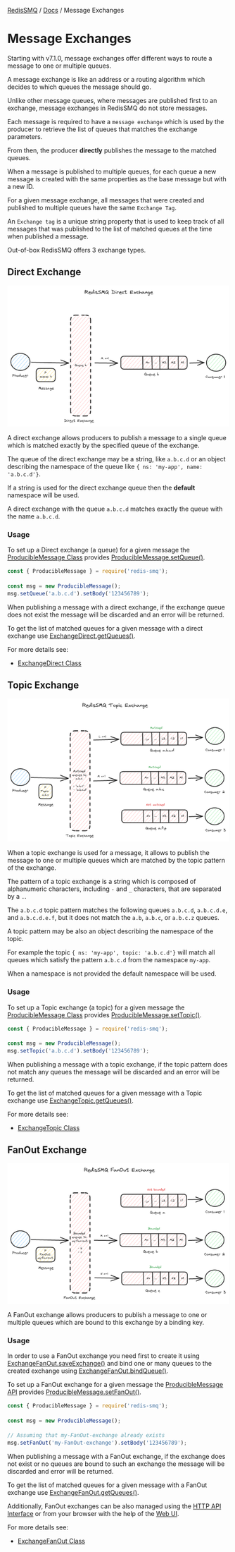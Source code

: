 [RedisSMQ](../README.md) / [Docs](README.md) / Message Exchanges

# Message Exchanges

Starting with v7.1.0, message exchanges offer different ways to route a message to one or multiple queues.

A message exchange is like an address or a routing algorithm which decides to which queues the message should go.

Unlike other message queues, where messages are published first to an exchange, message exchanges in RedisSMQ do not store messages.

Each message is required to have a `message exchange` which is used by the producer to retrieve the list of queues that matches the exchange parameters.

From then, the producer **directly** publishes the message to the matched queues.

When a message is published to multiple queues, for each queue a new message is created with the same properties as the base message but with a new ID.

For a given message exchange, all messages that were created and published to multiple queues have the same `Exchange Tag`.

An `Exchange tag` is a unique string property that is used to keep track of all messages that was published to the list of matched queues at the time when published a message.

Out-of-box RedisSMQ offers 3 exchange types.

## Direct Exchange

![RedisSMQ Direct Exchange](redis-smq-direct-exchange.png)

A direct exchange allows producers to publish a message to a single queue which is matched exactly by the specified queue of the exchange.

The queue of the direct exchange may be a string, like `a.b.c.d` or an object describing the namespace of the queue like `{ ns: 'my-app', name: 'a.b.c.d'}`.

If a string is used for the direct exchange queue then the **default** namespace will be used.

A direct exchange with the queue `a.b.c.d` matches exactly the queue with the name `a.b.c.d`.

### Usage

To set up a Direct exchange (a queue) for a given message the  [ProducibleMessage Class](api/classes/ProducibleMessage.md) provides [ProducibleMessage.setQueue()](api/classes/ProducibleMessage.md#setqueue).

```typescript
const { ProducibleMessage } = require('redis-smq');

const msg = new ProducibleMessage();
msg.setQueue('a.b.c.d').setBody('123456789');
```

When publishing a message with a direct exchange, if the exchange queue does not exist the message will be discarded and an error will be returned.

To get the list of matched queues for a given message with a direct exchange use [ExchangeDirect.getQueues()](api/classes/ExchangeDirect.md#getqueues).

For more details see:

- [ExchangeDirect Class](api/classes/ExchangeDirect.md)

## Topic Exchange

![RedisSMQ Topic Exchange](redis-smq-topic-exchange.png)

When a topic exchange is used for a message, it allows to publish the message to one or multiple queues which are matched by the topic pattern of the exchange.

The pattern of a topic exchange is a string which is composed of alphanumeric characters, including `-` and `_` characters, that are separated by a `.`.

The `a.b.c.d` topic pattern matches the following queues `a.b.c.d`, `a.b.c.d.e`, and `a.b.c.d.e.f`, but it does not match the `a.b`, `a.b.c`, or `a.b.c.z` queues.

A topic pattern may be also an object describing the namespace of the topic.

For example the topic `{ ns: 'my-app', topic: 'a.b.c.d'}` will match all queues which satisfy the pattern `a.b.c.d` from the namespace `my-app`.

When a namespace is not provided the default namespace will be used.

### Usage

To set up a Topic exchange (a topic) for a given message the [ProducibleMessage Class](api/classes/ProducibleMessage.md) provides [ProducibleMessage.setTopic()](api/classes/ProducibleMessage.md#settopic).

```typescript
const { ProducibleMessage } = require('redis-smq');

const msg = new ProducibleMessage();
msg.setTopic('a.b.c.d').setBody('123456789');
```

When publishing a message with a topic exchange, if the topic pattern does not match any queues the message will be discarded and an error will be returned.

To get the list of matched queues for a given message with a Topic exchange use [ExchangeTopic.getQueues()](api/classes/ExchangeTopic.md#getqueues).

For more details see:

- [ExchangeTopic Class](api/classes/ExchangeTopic.md)

## FanOut Exchange

![RedisSMQ FanOut Exchange](redis-smq-fanout-exchange.png)

A FanOut exchange allows producers to publish a message to one or multiple queues which are bound to this exchange by a binding key.

### Usage

In order to use a FanOut exchange you need first to create it using [ExchangeFanOut.saveExchange()](api/classes/ExchangeFanOut.md#saveexchange) and bind one or many queues to the created exchange using [ExchangeFanOut.bindQueue()](api/classes/ExchangeFanOut.md#bindqueue).

To set up a FanOut exchange for a given message the [ProducibleMessage API](api/classes/ProducibleMessage.md) provides [ProducibleMessage.setFanOut()](api/classes/ProducibleMessage.md#setfanout).

```typescript
const { ProducibleMessage } = require('redis-smq');

const msg = new ProducibleMessage();

// Assuming that my-FanOut-exchange already exists
msg.setFanOut('my-FanOut-exchange').setBody('123456789');
```

When publishing a message with a FanOut exchange, if the exchange does not exist or no queues are bound to such an exchange the message will be discarded and error will be returned.

To get the list of matched queues for a given message with a FanOut exchange use [ExchangeFanOut.getQueues()](api/classes/ExchangeFanOut.md#getqueues).

Additionally, FanOut exchanges can be also managed using the [HTTP API Interface](https://github.com/weyoss/redis-smq-monitor) or from your browser with the help of the [Web UI](https://github.com/weyoss/redis-smq-monitor-client).

For more details see:

- [ExchangeFanOut Class](api/classes/ExchangeFanOut.md)